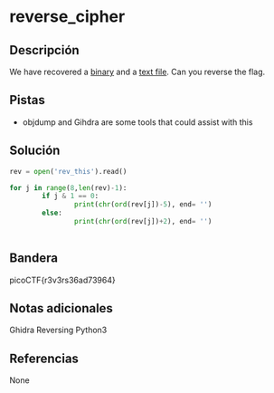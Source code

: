 # reverse_cipher

## Descripción
We have recovered a [binary](https://jupiter.challenges.picoctf.org/static/7aa5f383ec616fe9d72c2ffe1fabd0d9/rev) and a [text file](https://jupiter.challenges.picoctf.org/static/7aa5f383ec616fe9d72c2ffe1fabd0d9/rev_this). Can you reverse the flag.

## Pistas
- objdump and Gihdra are some tools that could assist with this

## Solución
```python
rev = open('rev_this').read()

for j in range(8,len(rev)-1):
        if j & 1 == 0:
                print(chr(ord(rev[j])-5), end= '')
        else:
                print(chr(ord(rev[j])+2), end= '')
   
```

## Bandera
picoCTF{r3v3rs36ad73964}

## Notas adicionales
Ghidra
Reversing
Python3

## Referencias
None
